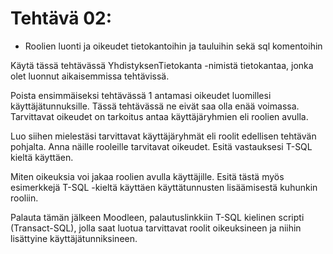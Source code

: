 # Tehtävä 02:

- Roolien luonti ja oikeudet tietokantoihin ja tauluihin sekä sql komentoihin

Käytä tässä tehtävässä YhdistyksenTietokanta -nimistä tietokantaa, jonka olet luonnut aikaisemmissa tehtävissä.

Poista ensimmäiseksi tehtävässä 1 antamasi oikeudet luomillesi käyttäjätunnuksille. Tässä tehtävässä ne eivät saa olla enää voimassa. Tarvittavat oikeudet on tarkoitus antaa käyttäjäryhmien eli roolien avulla.

Luo siihen mielestäsi tarvittavat käyttäjäryhmät eli roolit edellisen tehtävän pohjalta. Anna näille rooleille tarvitavat oikeudet. Esitä vastauksesi T-SQL kieltä käyttäen.

Miten oikeuksia voi jakaa roolien avulla käyttäjille. Esitä tästä myös esimerkkejä T-SQL -kieltä käyttäen käyttätunnusten lisäämisestä kuhunkin rooliin.

Palauta tämän jälkeen Moodleen, palautuslinkkiin  T-SQL kielinen scripti (Transact-SQL), jolla saat luotua tarvittavat roolit oikeuksineen ja niihin lisättyine käyttäjätunniksineen.

